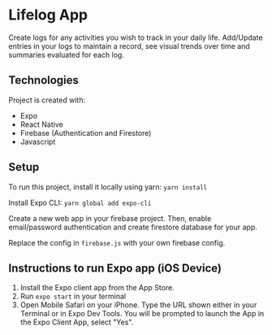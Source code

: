 # Lifelog App
Create logs for any activities you wish to track in your daily life. Add/Update entries in your logs to maintain a record, see visual trends over time and summaries evaluated for each log.

## Technologies
Project is created with:

- Expo
- React Native
- Firebase (Authentication and Firestore)
- Javascript

## Setup
To run this project, install it locally using yarn:
`yarn install`

Install Expo CLI:
`yarn global add expo-cli`

Create a new web app in your firebase project. Then, enable email/password authentication and create firestore database for your app.

Replace the config in `firebase.js` with your own firebase config.

## Instructions to run Expo app (iOS Device) 
1. Install the Expo client app from the App Store.
2. Run `expo start` in your terminal
3. Open Mobile Safari on your iPhone. Type the URL shown either in your Terminal or in Expo Dev Tools. You will be prompted to launch the App in the Expo Client App, select "Yes".
